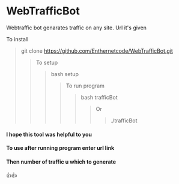 # WebTrafficBot
Webtraffic bot genarates traffic on any site. Url it's given

To install
>git clone https://github.com/Enthernetcode/WebTrafficBot.git
>>To setup
>>>bash setup
>>>>To run program
>>>>>bash trafficBot
>>>>>>Or
>>>>>>>./trafficBot

#### I hope this tool was helpful to you

#### To use after running program enter url link

#### Then number of traffic u which to generate

👍👍
